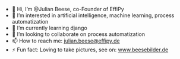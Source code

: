 - 👋 Hi, I’m @Julian Beese, co-Founder of EffiPy
- 👀 I’m interested in artificial intelligence, machine learning, process automatization
- 🌱 I’m currently learning django
- 💞️ I’m looking to collaborate on process automatization
- 📫 How to reach me: julian.beese@effipy.de
- ⚡ Fun fact: Loving to take pictures, see on: www.beesebilder.de

<!---
Julian-EffiPy/Julian-EffiPy is a ✨ special ✨ repository because its `README.md` (this file) appears on your GitHub profile.
You can click the Preview link to take a look at your changes.
--->
